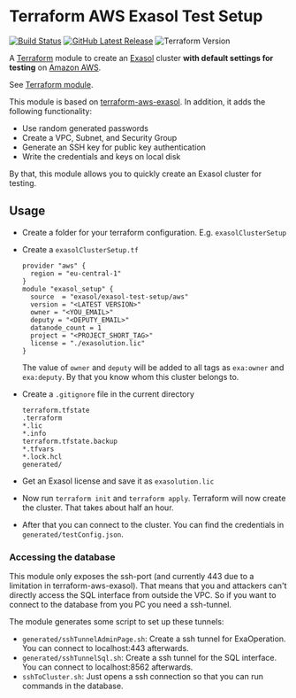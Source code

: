 # Terraform AWS Exasol Test Setup

[![Build Status](https://github.com/exasol/terraform-aws-exasol-test-setup/actions/workflows/check_terraform.yml/badge.svg)](https://github.com/exasol/terraform-aws-exasol-test-setup/actions/workflows/check_terraform.yml)
[![GitHub Latest Release][gh-release-badge]][gh-release-link]
![Terraform Version][terraform-version]

A [Terraform](https://www.terraform.io) module to create an
[Exasol](https://www.exasol.com) cluster **with default settings for testing** on [Amazon AWS](https://aws.amazon.com/).

See [Terraform module](https://registry.terraform.io/modules/exasol/exasol-test-setup/aws/latest).

This module is based on [terraform-aws-exasol](https://github.com/exasol/terraform-aws-exasol/). In addition, it adds the following functionality:

* Use random generated passwords
* Create a VPC, Subnet, and Security Group
* Generate an SSH key for public key authentication
* Write the credentials and keys on local disk

By that, this module allows you to quickly create an Exasol cluster for testing.

## Usage

* Create a folder for your terraform configuration. E.g. `exasolClusterSetup`
* Create a `exasolClusterSetup.tf`
  ```hcl
  provider "aws" {
    region = "eu-central-1"
  }
  module "exasol_setup" {
    source  = "exasol/exasol-test-setup/aws"
    version = "<LATEST VERSION>"
    owner = "<YOU_EMAIL>"
    deputy = "<DEPUTY_EMAIL>"
    datanode_count = 1
    project = "<PROJECT_SHORT_TAG>"
    license = "./exasolution.lic"
  }
  ```

  The value of `owner` and `deputy` will be added to all tags as `exa:owner` and `exa:deputy`. By that you know whom this cluster belongs to.

* Create a `.gitignore` file in the current directory

  ```gitignore
  terraform.tfstate
  .terraform
  *.lic
  *.info
  terraform.tfstate.backup
  *.tfvars
  *.lock.hcl
  generated/
  ```
* Get an Exasol license and save it as `exasolution.lic`
* Now run `terraform init` and `terraform apply`. Terraform will now create the cluster. That takes about half an hour.
* After that you can connect to the cluster. You can find the credentials in `generated/testConfig.json`.

### Accessing the database

This module only exposes the ssh-port (and currently 443 due to a limitation in terraform-aws-exasol). That means that you and attackers can't directly access the SQL interface from outside the VPC. So if you want to connect to the database from you PC you need a ssh-tunnel.

The module generates some script to set up these tunnels:

* `generated/sshTunnelAdminPage.sh`: Create a ssh tunnel for ExaOperation. You can connect to localhost:443 afterwards.
* `generated/sshTunnelSql.sh`: Create a ssh tunnel for the SQL interface. You can connect to localhost:8562 afterwards.
* `sshToCluster.sh`: Just opens a ssh connection so that you can run commands in the database.

<!-- @formatter:off -->
[gh-release-badge]: https://img.shields.io/github/tag/exasol/terraform-aws-exasol-test-setup.svg?label=latest
[gh-release-link]: https://github.com/exasol/terraform-aws-exasol-test-setup/releases/latest
[terraform-version]: https://img.shields.io/badge/tf-%3E%3D1.5.1-blue.svg
